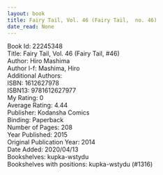 ```yaml
---
layout: book
title: Fairy Tail, Vol. 46 (Fairy Tail,  no. 46)
date_read: None
---
```


Book Id: 22245348<br />
Title: Fairy Tail, Vol. 46 (Fairy Tail, #46)<br />
Author: Hiro Mashima<br />
Author l-f: Mashima, Hiro<br />
Additional Authors: <br />
ISBN: 1612627978<br />
ISBN13: 9781612627977<br />
My Rating: 0<br />
Average Rating: 4.44<br />
Publisher: Kodansha Comics<br />
Binding: Paperback<br />
Number of Pages: 208<br />
Year Published: 2015<br />
Original Publication Year: 2014<br />
Date Added: 2020/04/13<br />
Bookshelves: kupka-wstydu<br />
Bookshelves with positions: kupka-wstydu (#1316)<br />


